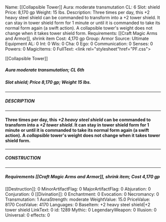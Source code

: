 Name: [[Collapsible Tower]]
Aura: moderate transmutation
CL: 6
Slot: shield
Price: 8,170 gp
Weight: 15 lbs.
Description: Three times per day, this +2 heavy steel shield can be commanded to transform into a +2 tower shield. It can stay in tower shield form for 1 minute or until it is commanded to take its normal form again (a swift action). A collapsible tower's weight does not change when it takes tower shield form.
Requirements: [[Craft Magic Arms and Armor]], shrink item
Cost: 4,170 gp
Group: Armor
Source: Ultimate Equipment
AL: 0
Int: 0
Wis: 0
Cha: 0
Ego: 0
Communication: 0
Senses: 0
Powers: 0
MagicItems: 0
FullText: <link rel="stylesheet"href="PF.css"><div class="heading"><p class="alignleft">[[Collapsible Tower]]</p><div style="clear: both;"></div></div><div><h5><b>Aura </b>moderate transmutation; <b>CL </b>6th</h5><h5><b>Slot </b>shield; <b>Price </b>8,170 gp; <b>Weight </b>15 lbs.</h5></div><hr/><div><h5><b>DESCRIPTION</b></h5></div><hr/><div><h4><p>Three times per day, this <i>+2 heavy steel shield</i> can be commanded to transform into a <i>+2 tower shield</i>. It can stay in tower shield form for 1 minute or until it is commanded to take its normal form again (a swift action). A <i>collapsible</i> tower's weight does not change when it takes tower shield form.</p></h4></div><hr/><div><h5><b>CONSTRUCTION</b></h5></div><hr/><div><h5><b>Requirements </b>[[Craft Magic Arms and Armor]], <i>shrink item</i>; <b>Cost </b>4,170 gp</h5></div>
[[Destruction]]: 0
MinorArtifactFlag: 0
MajorArtifactFlag: 0
Abjuration: 0
Conjuration: 0
[[Divination]]: 0
Enchantment: 0
Evocation: 0
Necromancy: 0
Transmutation: 1
AuraStrength: moderate
WeightValue: 15.0
PriceValue: 8170
CostValue: 4170
Languages: 0
BaseItem: +2 heavy steel shield|+2 tower shield
LinkText: 0
id: 1289
Mythic: 0
LegendaryWeapon: 0
Illusion: 0
Universal: 0
effects: 0
